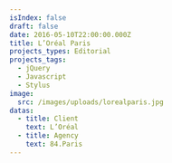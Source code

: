 ```yaml
---
isIndex: false
draft: false
date: 2016-05-10T22:00:00.000Z
title: L’Oréal Paris
projects_types: Editorial
projects_tags:
  - jQuery
  - Javascript
  - Stylus
image:
  src: /images/uploads/lorealparis.jpg
datas:
  - title: Client
    text: L’Oréal
  - title: Agency
    text: 84.Paris
---
```

